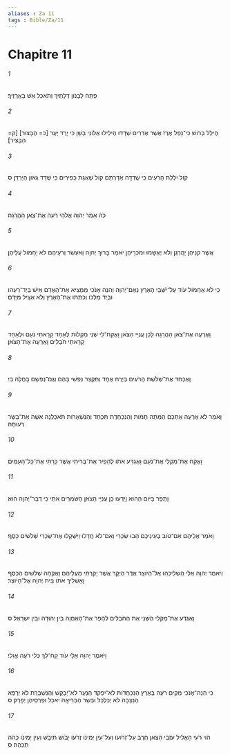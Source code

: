 ```yaml
---
aliases : Za 11
tags : Bible/Za/11
---
```


# Chapitre 11

###### 1
פְּתַח לְבָנֹון דְּלָתֶיךָ וְתֹאכַל אֵשׁ בַּאֲרָזֶיךָ׃
###### 2
הֵילֵל בְּרֹושׁ כִּי־נָפַל אֶרֶז אֲשֶׁר אַדִּרִים שֻׁדָּדוּ הֵילִילוּ אַלֹּונֵי בָשָׁן כִּי יָרַד יַעַר [כ= הַבָּצוּר] [ק= הַבָּצִיר]׃
###### 3
קֹול יִלְלַת הָרֹעִים כִּי שֻׁדְּדָה אַדַּרְתָּם קֹול שַׁאֲגַת כְּפִירִים כִּי שֻׁדַּד גְּאֹון הַיַּרְדֵּן׃ ס
###### 4
כֹּה אָמַר יְהוָה אֱלֹהָי רְעֵה אֶת־צֹאן הַהֲרֵגָה׃
###### 5
אֲשֶׁר קֹנֵיהֶן יַהֲרְגֻן וְלֹא יֶאְשָׁמוּ וּמֹכְרֵיהֶן יֹאמַר בָּרוּךְ יְהוָה וַאעְשִׁר וְרֹעֵיהֶם לֹא יַחְמֹול עֲלֵיהֶן׃
###### 6
כִּי לֹא אֶחְמֹול עֹוד עַל־יֹשְׁבֵי הָאָרֶץ נְאֻם־יְהוָה וְהִנֵּה אָנֹכִי מַמְצִיא אֶת־הָאָדָם אִישׁ בְּיַד־רֵעֵהוּ וּבְיַד מַלְכֹּו וְכִתְּתוּ אֶת־הָאָרֶץ וְלֹא אַצִּיל מִיָּדָם׃
###### 7
וָאֶרְעֶה אֶת־צֹאן הַהֲרֵגָה לָכֵן עֲנִיֵּי הַצֹּאן וָאֶקַּח־לִי שְׁנֵי מַקְלֹות לְאַחַד קָרָאתִי נֹעַם וּלְאַחַד קָרָאתִי חֹבְלִים וָאֶרְעֶה אֶת־הַצֹּאן׃
###### 8
וָאַכְחִד אֶת־שְׁלֹשֶׁת הָרֹעִים בְּיֶרַח אֶחָד וַתִּקְצַר נַפְשִׁי בָּהֶם וְגַם־נַפְשָׁם בָּחֲלָה בִי׃
###### 9
וָאֹמַר לֹא אֶרְעֶה אֶתְכֶם הַמֵּתָה תָמוּת וְהַנִּכְחֶדֶת תִּכָּחֵד וְהַנִּשְׁאָרֹות תֹּאכַלְנָה אִשָּׁה אֶת־בְּשַׂר רְעוּתָהּ׃
###### 10
וָאֶקַּח אֶת־מַקְלִי אֶת־נֹעַם וָאֶגְדַּע אֹתֹו לְהָפֵיר אֶת־בְּרִיתִי אֲשֶׁר כָּרַתִּי אֶת־כָּל־הָעַמִּים׃
###### 11
וַתֻּפַר בַּיֹּום הַהוּא וַיֵּדְעוּ כֵן עֲנִיֵּי הַצֹּאן הַשֹּׁמְרִים אֹתִי כִּי דְבַר־יְהוָה הוּא׃
###### 12
וָאֹמַר אֲלֵיהֶם אִם־טֹוב בְּעֵינֵיכֶם הָבוּ שְׂכָרִי וְאִם־לֹא חֲדָלוּ וַיִּשְׁקְלוּ אֶת־שְׂכָרִי שְׁלֹשִׁים כָּסֶף׃
###### 13
וַיֹּאמֶר יְהוָה אֵלַי הַשְׁלִיכֵהוּ אֶל־הַיֹּוצֵר אֶדֶר הַיְקָר אֲשֶׁר יָקַרְתִּי מֵעֲלֵיהֶם וָאֶקְחָה שְׁלֹשִׁים הַכֶּסֶף וָאַשְׁלִיךְ אֹתֹו בֵּית יְהוָה אֶל־הַיֹּוצֵר׃
###### 14
וָאֶגְדַּע אֶת־מַקְלִי הַשֵּׁנִי אֵת הַחֹבְלִים לְהָפֵר אֶת־הָאַחֲוָה בֵּין יְהוּדָה וּבֵין יִשְׂרָאֵל׃ ס
###### 15
וַיֹּאמֶר יְהוָה אֵלָי עֹוד קַח־לְךָ כְּלִי רֹעֶה אֱוִלִי׃
###### 16
כִּי הִנֵּה־אָנֹכִי מֵקִים רֹעֶה בָּאָרֶץ הַנִּכְחָדֹות לֹא־יִפְקֹד הַנַּעַר לֹא־יְבַקֵּשׁ וְהַנִּשְׁבֶּרֶת לֹא יְרַפֵּא הַנִּצָּבָה לֹא יְכַלְכֵּל וּבְשַׂר הַבְּרִיאָה יֹאכַל וּפַרְסֵיהֶן יְפָרֵק׃ ס
###### 17
הֹוי רֹעִי הָאֱלִיל עֹזְבִי הַצֹּאן חֶרֶב עַל־זְרֹועֹו וְעַל־עֵין יְמִינֹו זְרֹעֹו יָבֹושׁ תִּיבָשׁ וְעֵין יְמִינֹו כָּהֹה תִכְהֶה׃ ס
